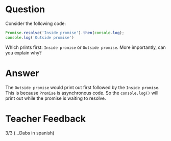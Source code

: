 # Question
Consider the following code:

```js
Promise.resolve('Inside promise').then(console.log);
console.log('Outside promise')
```

Which prints first: `Inside promise` or `Outside promise`. More importantly, can you explain why?

# Answer
The `Outside promise` would print out first followed by the `Inside promise`. This is because `Promise` is asynchronous code. So the `console.log()` will print out while the promise is waiting to resolve.

# Teacher Feedback
3/3
(...Dabs in spanish)